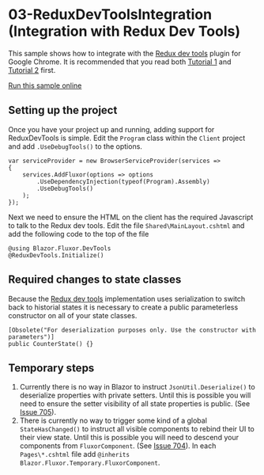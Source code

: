 # 03-ReduxDevToolsIntegration (Integration with Redux Dev Tools)
This sample shows how to integrate with the [Redux dev tools] plugin for Google Chrome. It is recommended that you read both [Tutorial 1] and [Tutorial 2] first.

[Run this sample online]

## Setting up the project
Once you have your project up and running, adding support for ReduxDevTools is simple. Edit the `Program` class within the `Client` project and add `.UseDebugTools()` to the options.
```
var serviceProvider = new BrowserServiceProvider(services =>
{
	services.AddFluxor(options => options
		.UseDependencyInjection(typeof(Program).Assembly)
		.UseDebugTools()
	);
});
```

Next we need to ensure the HTML on the client has the required Javascript to talk to the Redux dev tools. Edit the file `Shared\MainLayout.cshtml` and add the following code to the top of the file

```
@using Blazor.Fluxor.DevTools
@ReduxDevTools.Initialize()
```
## Required changes to state classes
Because the [Redux dev tools] implementation uses serialization to switch back to historial states it is necessary to create a public parameterless constructor on all of your state classes.

```
[Obsolete("For deserialization purposes only. Use the constructor with parameters")]
public CounterState() {}
```

## Temporary steps
1. Currently there is no way in Blazor to instruct `JsonUtil.Deserialize()` to deserialize properties with private setters. Until this is possible you will need to ensure the setter visibility of all state properties is public. (See [Issue 705]).
2. There is currently no way to trigger some kind of a global `StateHasChanged()` to instruct all visible components to rebind their UI to their view state. Until this is possible you will need to descend your components from `FluxorComponent`. (See [Issue 704]). In each `Pages\*.cshtml` file add `@inherits Blazor.Fluxor.Temporary.FluxorComponent`.

[Run this sample online]: <http://fluxorsample03.azurewebsites.net/>
[Redux dev tools]: <https://chrome.google.com/webstore/detail/redux-devtools/lmhkpmbekcpmknklioeibfkpmmfibljd>
[Tutorial 1]: <https://github.com/mrpmorris/blazor-fluxor/tree/master/samples/01-CounterSample>
[Tutorial 2]: <https://github.com/mrpmorris/blazor-fluxor/tree/master/samples/02-WeatherForecastSample>
[Issue 704]: <https://github.com/aspnet/Blazor/issues/704>
[Issue 705]: <https://github.com/aspnet/Blazor/issues/705>